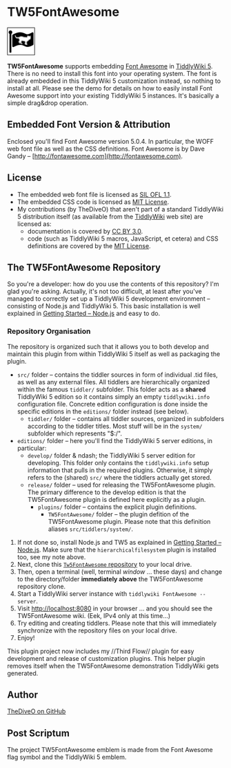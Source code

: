 # TW5FontAwesome

![TW5FontAwesome flag](fa-flag.png)

**TW5FontAwesome** supports embedding [Font Awesome](http://fortawesome.github.io/Font-Awesome/) in [TiddlyWiki 5](http://tiddlywiki.com).
There is no need to install this font into your operating system. The font is already embedded in this TiddlyWiki 5
customization instead, so nothing to install at all. Please see the demo for details on how to easily install Font
Awesome support into your existing TiddlyWiki 5 instances. It's basically a simple drag&amp;drop operation.

## Embedded Font Version & Attribution

Enclosed you'll find Font Awesome version 5.0.4. In particular, the WOFF web font file as well as the CSS definitions. Font Awesome is by Dave Gandy &ndash; [http://fontawesome.com](http://fontawesome.com).

## License

* The embedded web font file is licensed as [SIL OFL 1.1](http://scripts.sil.org/OFL).
* The embedded CSS code is licensed as [MIT License](http://opensource.org/licenses/mit-license.html).
* My contributions (by TheDiveO) that aren't part of a standard TiddlyWiki 5 distribution itself
(as available from the [TiddlyWiki](http://tiddlywiki.com) web site) are licensed as:
  * documentation is covered by [CC BY 3.0](http://creativecommons.org/licenses/by/3.0/).
  * code (such as TiddlyWiki 5 macros, JavaScript, et cetera) and CSS definitions are covered by
the [MIT License](http://opensource.org/licenses/mit-license.html).

## The TW5FontAwesome Repository

So you're a developer: how do you use the contents of this repository? I'm glad you're asking. Actually, it's not too
difficult, at least after you've managed to correctly set up a TiddlyWiki 5 development environment &ndash; consisting
of Node.js and TiddlyWiki 5. This basic installation is well explained in [Getting Started &ndash;
Node.js](http://tiddlywiki.com/#GettingStarted%20-%20Node.js:[[GettingStarted%20-%20Node.js]]) and easy to do.

### Repository Organisation

The repository is organized such that it allows you to both develop and maintain this plugin from
within TiddlyWiki 5 itself as well as packaging the plugin.

* ``src/`` folder &ndash; contains the tiddler sources in form of individual .tid files, as well as
any external files. All tiddlers are hierarchically organized within the famous ``tiddler/`` subfolder.
This folder acts as a **shared** TiddlyWiki 5 edition so it contains simply an empty ``tiddlywiki.info``
configuration file. Concrete edition configuration is done inside the specific editions in the
``editions/`` folder instead (see below).
  * ``tiddler/`` folder &ndash; contains all tiddler sources, organized in subfolders according to
the tiddler titles. Most stuff will be in the ``system/`` subfolder which represents "$:/".
* ``editions/`` folder &ndash; here you'll find the TiddlyWiki 5 server editions, in particular:
  * ``develop/`` folder & ndash; the TiddlyWiki 5 server edition for developing. This folder only
contains the ``tiddlywiki.info`` setup information that pulls in the required plugins. Otherwise, it
simply refers to the (shared) ``src/`` where the tiddlers actually get stored.
  * ``release/`` folder &ndash; used for releasing the TW5FontAwesome plugin. The primary difference
to the develop edition is that the TW5FontAwesome plugin is defined here explicitly as a plugin.
    * ``plugins/`` folder &ndash; contains the explicit plugin definitions.
      * ``TW5FontAwesome/`` folder &ndash; the plugin defition of the TW5FontAwesome plugin. Please
note that this definition aliases ``src/tiddlers/system/``.

1. If not done so, install Node.js and TW5 as explained in [Getting Started &ndash;
Node.js](http://tiddlywiki.com/#GettingStarted%20-%20Node.js:[[GettingStarted%20-%20Node.js]]). Make sure that
the ``hierarchicalfilesystem`` plugin is installed too, see my note above.
1. Next, clone this [``Tw5FontAwesome`` repository](https://github.com/TheDiveO/TW5FontAwesome.git)
to your local drive.
1. Then, open a terminal (well, terminal *window* ... these days) and change to the directory/folder **immediately above** the TW5FontAwesome repository clone.
1. Start a TiddlyWiki server instance with ``tiddlywiki FontAwesome --server``.
1. Visit [http://localhost:8080](http://localhost:8080) in your browser ... and you should see the TW5FontAwesome wiki. (Eek, IPv4 only at this time...)
1. Try editing and creating tiddlers. Please note that this will immediately synchronize with the repository files on your local drive.
1. Enjoy!

This plugin project now includes my //Third Flow// plugin for easy development and release of
customization plugins. This helper plugin removes itself when the TW5FontAwesome demonstration
TiddlyWiki gets generated.

## Author

[TheDiveO on GitHub](https://github.com/TheDiveO)

## Post Scriptum

The project TW5FontAwesome emblem is made from the Font Awesome flag symbol and the TiddlyWiki 5 emblem.
